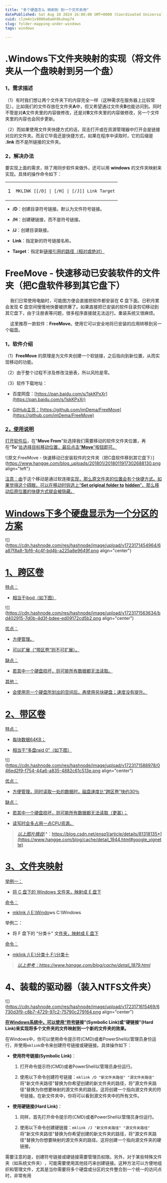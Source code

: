 ```yaml
---
title: "多个硬盘怎么 映射到 到一个文件夹用"
datePublished: Sat Aug 10 2024 16:00:00 GMT+0000 (Coordinated Universal Time)
cuid: clzm4n1x9000a0amh9kuhep74
slug: folder-mapping-under-windows
tags: windows

---
```


# .Windows下文件夹映射的实现（将文件夹从一个盘映射到另一个盘）

### 1，需求描述

（1）有时我们想让两个文件夹下的内容完全一样（这种需求在服务器上比较常见）。比如我们的文件存放在文件夹**A**中，但又希望通过文件夹**B**也能访问到。同时不管是对**A**文件夹里的内容做修改，还是对**B**文件夹里的内容做修改，另一个文件夹里的内容也会同步更新。

（2）而如果使用文件夹快捷方式的话，双击打开或在资源管理器中打开会是链接对应的文件夹。而且它毕竟还是快捷方式，如果在程序中读取时，它的后缀是 **.link** 而不是所链接的文件夹。  

### 2，解决办法

要实现上面的需求，除了用同步软件来做外，还可以用 **windows** 的文件夹映射来实现。具体的操作命令如下：

<table><tbody><tr><td colspan="1" rowspan="1"><p>1</p></td><td colspan="1" rowspan="1"><p><code>MKLINK [[/D] | [/H] | [/J]] Link Target</code></p></td></tr></tbody></table>

* **/D**：创建目录符号链接。默认为文件符号链接。
    
* **/H**：创建硬链接，而不是符号链接。
    
* **/J**：创建目录联接。
    
* **Link**：指定新的符号链接名称。
    
* **Target**：指定新[链接引用的路径（相对或绝对）](https://www.hangge.com/)
    

# FreeMove - 快速移动已安装软件的文件夹（把C盘软件移到其它盘下）

    我们日常使用电脑时，可能图方便会直接把软件都安装在 **C** 盘下面。日积月累会发现 **C** 盘空间慢慢地快要被挤爆了。如果直接把已安装的软件目录剪切移动到其它盘下，由于注册表等问题，很多程序直接就无法运行。重装系统又很麻烦。

    这里推荐一款软件：**FreeMove**。使用它可以安全地将已安装的应用转移到另一个磁盘。

### 1，软件介绍

（1）**FreeMove** 的原理是为文件夹创建一个软链接，之后指向到新位置，从而实现移动的功能。

（2）由于整个过程不涉及修改注册表，所以风险是零。

（3）软件下载地址：

* 百度网盘：[https://pan.baidu.com/s/1skKPxXr](https://pan.baidu.com/s/1skKPxXr)
    
* [GitHub主页：](https://pan.baidu.com/s/1skKPxXr)[https://github.com/imDema/FreeMove](https://github.com/imDema/FreeMove)
    

### [2，使用说明](https://github.com/imDema/FreeMove)

[打开软件后](https://github.com/imDema/FreeMove)，在"**Move From**”处选择我们需要移动的软件文件夹位置，再在“**To**”[处选择目标移动位置，最后点击“**Move**”按钮即可。](https://pan.baidu.com/s/1skKPxXr)

![原文:FreeMove - 快速移动已安装软件的文件夹（把C盘软件移到其它盘下）](https://www.hangge.com/blog_uploads/201801/2018011917302688130.png align="left")

[注意：由](https://pan.baidu.com/s/1skKPxXr)于这个移动是通过软连接[实现，那么](https://github.com/imDema/FreeMove)[原文件夹的位置会有个快捷方式。如果觉得这个碍眼，可以在移动时钩选上“**Set or**](https://pan.baidu.com/s/1skKPxXr)**igi**[**nal folder to**](https://github.com/imDema/FreeMove) [**hidden**”，那么移动后原位置的快捷方式就会被隐藏。](https://pan.baidu.com/s/1skKPxXr)

# [Windows下多个硬盘显示为一个分区的方案](https://pan.baidu.com/s/1skKPxXr)

![](https://cdn.hashnode.com/res/hashnode/image/upload/v1723171454964/6a87f8a8-1bf6-4c4f-bd4b-a225a8e9649f.png align="center")

# [**1、跨区卷**](https://pan.baidu.com/s/1skKPxXr)

[特点：](https://pan.baidu.com/s/1skKPxXr)

* [相当](https://www.hangge.com/)[于jbod（如下图）](https://github.com/imDema/FreeMove)
    

![](https://cdn.hashnode.com/res/hashnode/image/upload/v1723171563634/bd402915-7d0b-4d3f-bdee-ed09172cd5b2.png align="center")

[优点：](https://github.com/imDema/FreeMove)

* [方便管理。](https://github.com/imDema/FreeMove)
    
* [可以](https://github.com/imDema/FreeMove)[扩展（“带区卷”则不可扩展）。](https://pan.baidu.com/s/1skKPxXr)
    

[缺点：](https://pan.baidu.com/s/1skKPxXr)

* [若其中一个硬](https://pan.baidu.com/s/1skKPxXr)[盘损坏，则可能所有数据](https://www.hangge.com/)[都无法读取。](https://github.com/imDema/FreeMove)
    

[其他：](https://github.com/imDema/FreeMove)

* [会使用完一个硬盘所划出的空间后，再](https://github.com/imDema/FreeMove)[使用另块硬盘；速度没](https://www.hangge.com/)[有提升。](https://www.hangge.com/blog/cache/detail_1944.html#google_vignette)
    

# [**2、带区卷**](https://www.hangge.com/blog/cache/detail_1944.html#google_vignette)

[特点：](https://www.hangge.com/blog/cache/detail_1944.html#google_vignette)

* [每块数据64KB；](https://pan.baidu.com/s/1skKPxXr)
    
* [相当于“多盘raid 0”（如下](https://pan.baidu.com/s/1skKPxXr)[图）](https://www.hangge.com/blog/cache/detail_1944.html#google_vignette)
    

![](https://cdn.hashnode.com/res/hashnode/image/upload/v1723171588978/046ed2f9-f754-44a6-a835-4882c61c513e.png align="center")

[优点](https://www.hangge.com/blog/cache/detail_1944.html#google_vignette)[：](https://github.com/imDema/FreeMove)

* [方便管理，同时读取一处的数据时，磁盘速度比“跨区卷”快约3](https://github.com/imDema/FreeMove)[0％](https://www.hangge.com/blog/cache/detail_1944.html#google_vignette)
    

[缺点：](https://www.hangge.com/blog/cache/detail_1944.html#google_vignette)

* [若其中一个硬盘损坏，则可能所有数据都无法读取（更甚）；](https://www.hangge.com/blog/cache/detail_1944.html#google_vignette)
    
* [读写时会多占用一点CPU](https://www.hangge.com/blog/cache/detail_1944.html#google_vignette)[资源。](https://www.hangge.com/)
    

> [*以上图片摘自*](https://www.hangge.com/)[*：https://blog.csdn.net/ensp1/article/details/81318135*](https://www.hangge.com/blog/cache/detail_1944.html#google_vignette)

# [**3、文件**](https://www.hangge.com/blog/cache/detail_1944.html#google_vignette)[**夹映射**](https://www.hangge.com/blog/cache/detail_1879.html)

[举例一：](https://www.hangge.com/blog/cache/detail_1944.html#google_vignette)

* [将 C 盘下的 Windows 文件夹](https://www.hangge.com/blog/cache/detail_1944.html#google_vignette)[，映射成 E 盘下](https://www.hangge.com/)
    

[命](https://www.hangge.com/)[令：](https://www.hangge.com/blog/cache/detail_1944.html#google_vignette)

* [mklink /j E:\\Windo](https://www.hangge.com/blog/cache/detail_1944.html#google_vignette)ws C:\\Windows
    

举例二：

* 将 F 盘下的 “分类十” 文[件夹，映射成 E 盘下](https://www.hangge.com/blog/cache/detail_1944.html#google_vignette)
    

[命令：](https://www.hangge.com/blog/cache/detail_1944.html#google_vignette)

* [mklink /j E:\\分类十 F:\\分类十](https://www.hangge.com/blog/cache/detail_1944.html#google_vignette)
    

> [*以上参考：https://www*](https://www.hangge.com/blog/cache/detail_1944.html#google_vignette)[*.hangge.com/blog/cache/detail\_1879.html*](https://www.hangge.com/blog/cache/detail_1879.html)

# **4、装载的驱动器（装入NTFS文件夹）**

![](https://cdn.hashnode.com/res/hashnode/image/upload/v1723171615469/6730d3f9-c8b7-4729-97c2-75790c279164.png align="center")

[**在Windows系统中，‌可以使用“符号链**](https://www.cnblogs.com/xiaohi/p/15321421.html)**接”(Symbolic Link)或“硬链接”(Hard Link)来实现将多个文件夹的文件映射到一个新的文件夹的效果。‌**

在Windows中，‌你可以使用命令提示符(CMD)或者PowerShell以管理员身份运行，‌并使用`mklink`命令来创建符号链接或硬链接。‌具体操作如下：‌

* **使用符号链接(Symbolic Link)**：‌
    
    1. 打开命令提示符(CMD)或者PowerShell以管理员身份运行。‌
        
    2. 使用以下命令创建符号链接：‌`mklink /D "新文件夹路径" "源文件夹路径"`  
        将"新文件夹路径"替换为你希望创建的新文件夹的路径，‌将"源文件夹路径"替换为你想要映射的源文件夹的路径。‌这将创建一个指向源文件夹的符号链接。‌在新文件夹中，‌你将可以看到源文件夹中的所有文件。‌
        
* **使用硬链接(Hard Link)**：‌
    
    1. 同样，‌首先打开命令提示符(CMD)或者PowerShell以管理员身份运行。‌
        
    2. 使用以下命令创建硬链接：‌`mklink /J "新文件夹路径" "源文件夹路径"`  
        将"新文件夹路径"替换为你希望创建的新文件夹的路径，‌将"源文件夹路径"替换为你想要映射的源文件夹的路径。‌这将创建一个指向源文件夹的硬链接。‌
        

需要注意的是，‌创建符号链接或硬链接需要管理员权限。‌另外，‌对于某些特殊文件夹（‌如系统文件夹）‌，‌可能需要使用其他技巧来创建链接。‌这种方法可以方便地组织和管理文件，‌尤其是当你需要将多个硬盘或分区的文件整合到一个统一的访问点时，‌非常有用